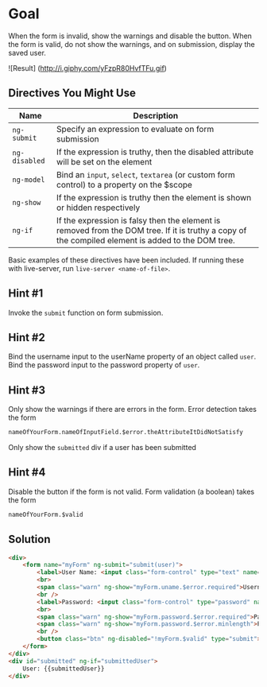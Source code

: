 # Goal
When the form is invalid, show the warnings and disable the button. When the form is valid, do not show the warnings, and on submission, display the saved user.

![Result] (http://i.giphy.com/yFzpR80HvfTFu.gif)

## Directives You Might Use
|  Name  | Description |
| ------ | ----------- |
|`ng-submit`| Specify an expression to evaluate on form submission |
|`ng-disabled`| If the expression is truthy, then the disabled attribute will be set on the element |
|`ng-model`| Bind an `input`, `select`, `textarea` (or custom form control) to a property on the $scope |
|`ng-show`| If the expression is truthy then the element is shown or hidden respectively |
|`ng-if`| If the expression is falsy then the element is removed from the DOM tree. If it is truthy a copy of the compiled element is added to the DOM tree. |


Basic examples of these directives have been included. If running these with live-server, run `live-server <name-of-file>`.

## Hint #1
Invoke the `submit` function on form submission.

## Hint #2
Bind the username input to the userName property of an object called `user`. Bind the password input to the password property of `user`. 

## Hint #3
Only show the warnings if there are errors in the form. Error detection takes the form
```html
nameOfYourForm.nameOfInputField.$error.theAttributeItDidNotSatisfy
```
Only show the `submitted` div if a user has been submitted

## Hint #4
Disable the button if the form is not valid. Form validation (a boolean) takes the form
```html
nameOfYourForm.$valid
```

## Solution
```html
<div>
	<form name="myForm" ng-submit="submit(user)">
		<label>User Name: <input class="form-control" type="text" name="uname" required ng-model="user.userName"></label>
		<br>
		<span class="warn" ng-show="myForm.uname.$error.required">Username is required!</span>
		<br />
		<label>Password: <input class="form-control" type="password" name="password" required ng-model="user.password" minlength="5"></label>
		<br>
		<span class="warn" ng-show="myForm.password.$error.required">Password is required!</span>
		<span class="warn" ng-show="myForm.password.$error.minlength">Password is too short!</span>
		<br />
		<button class="btn" ng-disabled="!myForm.$valid" type="submit">Save</button>
	</form>
</div>
<div id="submitted" ng-if="submittedUser">
	User: {{submittedUser}}
</div>
```

